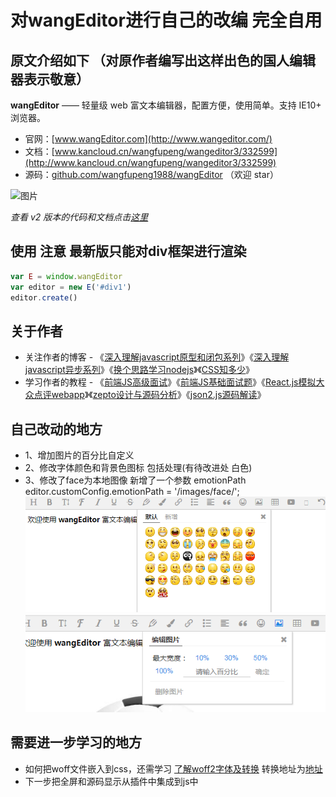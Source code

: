
# 对wangEditor进行自己的改编 完全自用 

## 原文介绍如下 （对原作者编写出这样出色的国人编辑器表示敬意）

**wangEditor** —— 轻量级 web 富文本编辑器，配置方便，使用简单。支持 IE10+ 浏览器。

- 官网：[www.wangEditor.com](http://www.wangeditor.com/)
- 文档：[www.kancloud.cn/wangfupeng/wangeditor3/332599](http://www.kancloud.cn/wangfupeng/wangeditor3/332599)
- 源码：[github.com/wangfupeng1988/wangEditor](https://github.com/wangfupeng1988/wangEditor) （欢迎 star）

![图片](http://images2015.cnblogs.com/blog/138012/201705/138012-20170530202905633-1840158981.png)

*查看 v2 版本的代码和文档点击[这里](https://github.com/wangfupeng1988/wangEditor/tree/v2)*



## 使用 注意 最新版只能对div框架进行渲染

```javascript
var E = window.wangEditor
var editor = new E('#div1')
editor.create()
```



## 关于作者

- 关注作者的博客 - 《[深入理解javascript原型和闭包系列](http://www.cnblogs.com/wangfupeng1988/p/4001284.html)》《[深入理解javascript异步系列](https://github.com/wangfupeng1988/js-async-tutorial)》《[换个思路学习nodejs](https://github.com/wangfupeng1988/node-tutorial)》《[CSS知多少](http://www.cnblogs.com/wangfupeng1988/p/4325007.html)》 
- 学习作者的教程 - 《[前端JS高级面试](https://coding.imooc.com/class/190.html)》《[前端JS基础面试题](http://coding.imooc.com/class/115.html)》《[React.js模拟大众点评webapp](http://coding.imooc.com/class/99.html)》《[zepto设计与源码分析](http://www.imooc.com/learn/745)》《[json2.js源码解读](http://study.163.com/course/courseMain.htm?courseId=691008)》


## 自己改动的地方
- 1、增加图片的百分比自定义
- 2、修改字体颜色和背景色图标 包括处理(有待改进处 白色)
- 3、修改了face为本地图像 新增了一个参数 
	emotionPath
    editor.customConfig.emotionPath = '/images/face/';
![pic](readme/1.PNG)
![pic](readme/2.PNG)
## 需要进一步学习的地方
- 如何把woff文件嵌入到css，还需学习 
	[了解woff2字体及转换](https://www.zhangxinxu.com/wordpress/2018/07/known-woff2-mime-convert/)
  	转换地址为[地址](https://www.zhangxinxu.com/sp/base64.html)
- 下一步把全屏和源码显示从插件中集成到js中

